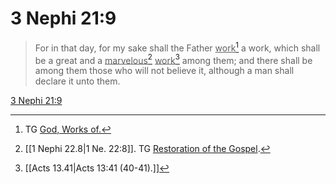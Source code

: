 # 3 Nephi 21:9

> For in that day, for my sake shall the Father <u>work</u>[^a] a work, which shall be a great and a <u>marvelous</u>[^b] <u>work</u>[^c] among them; and there shall be among them those who will not believe it, although a man shall declare it unto them.

[3 Nephi 21:9](https://www.churchofjesuschrist.org/study/scriptures/bofm/3-ne/21?lang=eng&id=p9#p9)


[^a]: TG [God, Works of.](https://www.churchofjesuschrist.org/study/scriptures/tg/god-works-of?lang=eng)
[^b]: [[1 Nephi 22.8|1 Ne. 22:8]]. TG [Restoration of the Gospel](https://www.churchofjesuschrist.org/study/scriptures/tg/restoration-of-the-gospel?lang=eng).
[^c]: [[Acts 13.41|Acts 13:41 (40-41).]]
